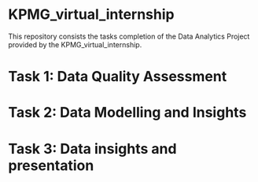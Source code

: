 # KPMG_virtual_internship

This repository consists the tasks completion of the Data Analytics Project provided by the KPMG_virtual_internship.

# Task 1: Data Quality Assessment

# Task 2: Data Modelling and Insights

# Task 3: Data insights and presentation
